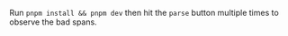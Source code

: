 Run `pnpm install && pnpm dev` then hit the `parse` button multiple times to observe the bad spans.
